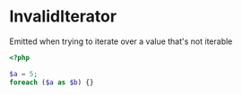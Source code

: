 # InvalidIterator

Emitted when trying to iterate over a value that's not iterable

```php
<?php

$a = 5;
foreach ($a as $b) {}
```
